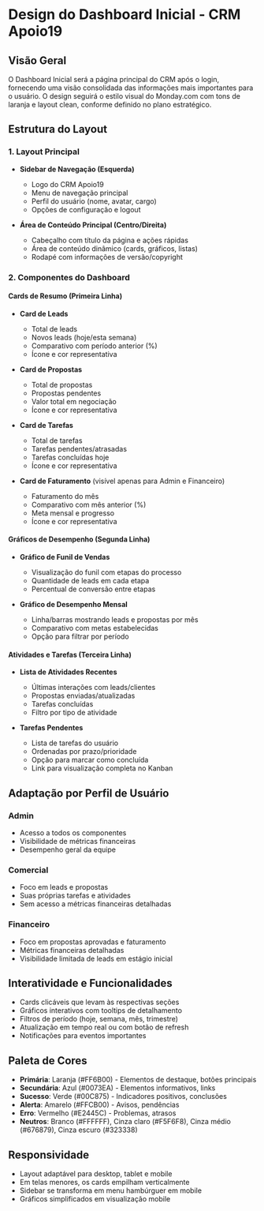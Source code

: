 # Design do Dashboard Inicial - CRM Apoio19

## Visão Geral
O Dashboard Inicial será a página principal do CRM após o login, fornecendo uma visão consolidada das informações mais importantes para o usuário. O design seguirá o estilo visual do Monday.com com tons de laranja e layout clean, conforme definido no plano estratégico.

## Estrutura do Layout

### 1. Layout Principal
- **Sidebar de Navegação (Esquerda)**
  - Logo do CRM Apoio19
  - Menu de navegação principal
  - Perfil do usuário (nome, avatar, cargo)
  - Opções de configuração e logout

- **Área de Conteúdo Principal (Centro/Direita)**
  - Cabeçalho com título da página e ações rápidas
  - Área de conteúdo dinâmico (cards, gráficos, listas)
  - Rodapé com informações de versão/copyright

### 2. Componentes do Dashboard

#### Cards de Resumo (Primeira Linha)
- **Card de Leads**
  - Total de leads
  - Novos leads (hoje/esta semana)
  - Comparativo com período anterior (%)
  - Ícone e cor representativa

- **Card de Propostas**
  - Total de propostas
  - Propostas pendentes
  - Valor total em negociação
  - Ícone e cor representativa

- **Card de Tarefas**
  - Total de tarefas
  - Tarefas pendentes/atrasadas
  - Tarefas concluídas hoje
  - Ícone e cor representativa

- **Card de Faturamento** (visível apenas para Admin e Financeiro)
  - Faturamento do mês
  - Comparativo com mês anterior (%)
  - Meta mensal e progresso
  - Ícone e cor representativa

#### Gráficos de Desempenho (Segunda Linha)
- **Gráfico de Funil de Vendas**
  - Visualização do funil com etapas do processo
  - Quantidade de leads em cada etapa
  - Percentual de conversão entre etapas

- **Gráfico de Desempenho Mensal**
  - Linha/barras mostrando leads e propostas por mês
  - Comparativo com metas estabelecidas
  - Opção para filtrar por período

#### Atividades e Tarefas (Terceira Linha)
- **Lista de Atividades Recentes**
  - Últimas interações com leads/clientes
  - Propostas enviadas/atualizadas
  - Tarefas concluídas
  - Filtro por tipo de atividade

- **Tarefas Pendentes**
  - Lista de tarefas do usuário
  - Ordenadas por prazo/prioridade
  - Opção para marcar como concluída
  - Link para visualização completa no Kanban

## Adaptação por Perfil de Usuário

### Admin
- Acesso a todos os componentes
- Visibilidade de métricas financeiras
- Desempenho geral da equipe

### Comercial
- Foco em leads e propostas
- Suas próprias tarefas e atividades
- Sem acesso a métricas financeiras detalhadas

### Financeiro
- Foco em propostas aprovadas e faturamento
- Métricas financeiras detalhadas
- Visibilidade limitada de leads em estágio inicial

## Interatividade e Funcionalidades

- Cards clicáveis que levam às respectivas seções
- Gráficos interativos com tooltips de detalhamento
- Filtros de período (hoje, semana, mês, trimestre)
- Atualização em tempo real ou com botão de refresh
- Notificações para eventos importantes

## Paleta de Cores

- **Primária**: Laranja (#FF6B00) - Elementos de destaque, botões principais
- **Secundária**: Azul (#0073EA) - Elementos informativos, links
- **Sucesso**: Verde (#00C875) - Indicadores positivos, conclusões
- **Alerta**: Amarelo (#FFCB00) - Avisos, pendências
- **Erro**: Vermelho (#E2445C) - Problemas, atrasos
- **Neutros**: Branco (#FFFFFF), Cinza claro (#F5F6F8), Cinza médio (#676879), Cinza escuro (#323338)

## Responsividade

- Layout adaptável para desktop, tablet e mobile
- Em telas menores, os cards empilham verticalmente
- Sidebar se transforma em menu hambúrguer em mobile
- Gráficos simplificados em visualização mobile

